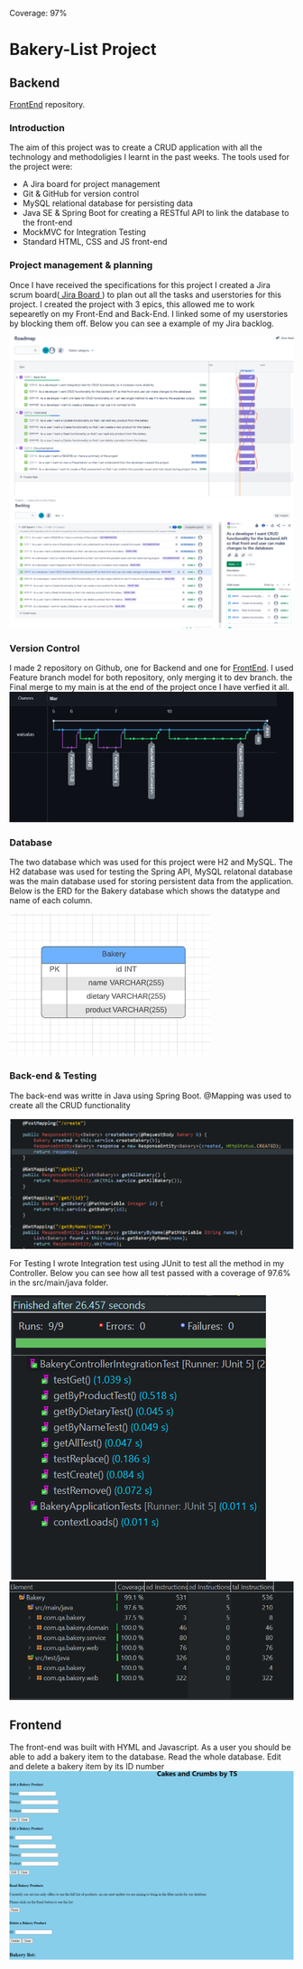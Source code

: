 Coverage: 97%
# Bakery-List Project
## Backend

[FrontEnd](https://github.com/vaisalas/BakeryFrontEnd) repository.

### Introduction 

The aim of this project was to create a CRUD application with all the technology and methodoligies I learnt in the past weeks.
The tools used for the project were:
*	A Jira board for project management
*	Git & GitHub for version control
*	MySQL relational database for persisting data
*	Java SE & Spring Boot for creating a RESTful API to link the database to the front-end
*	MockMVC for Integration Testing
*	Standard HTML, CSS and JS front-end

### Project management & planning
Once I have received the specifications for this project I created a Jira scrum board([ Jira Board ](https://vaisala-sivanesakumar.atlassian.net/jira/software/projects/CCP/boards/4/roadmap)) to plan out all the tasks and userstories for this project. 
I created the project with 3 epics, this allowed me to work sepearetly on my Front-End and Back-End. I linked some of my userstories by blocking them off. Below you can see a example of my Jira backlog. 

![Jira Roadmap](https://github.com/vaisalas/BakeryBackEnd/blob/Feature4-Documentation-and-ReadMe/Documentation/Jira-Roadmap.png)
![Jira Backlog](https://github.com/vaisalas/BakeryBackEnd/blob/Feature4-Documentation-and-ReadMe/Documentation/Jira.png)

### Version Control
I made 2 repository on Github, one for Backend and one for [FrontEnd](https://github.com/vaisalas/BakeryFrontEnd). I used Feature branch model for both repository, only merging it to dev branch. the Final merge to my main is at the end of the project once I have verfied it all.
![GIT](https://github.com/vaisalas/BakeryBackEnd/blob/main/Documentation/Git.png)

### Database
The two database which was used for this project were H2 and MySQL. The H2 database was used for testing the Spring API, MySQL relatonal database was the main database used for storing persistent data from the application.
Below is the ERD for the Bakery database which shows the datatype and name of each column.

![ERD](https://github.com/vaisalas/BakeryBackEnd/blob/Feature4-Documentation-and-ReadMe/Documentation/Bakery-ERD.png)

### Back-end & Testing

The back-end was writte in Java using Spring Boot. @Mapping was used to create all the CRUD functionality

![Controller](https://github.com/vaisalas/BakeryBackEnd/blob/Feature4-Documentation-and-ReadMe/Documentation/Controller.png)

For Testing I wrote Integration test using JUnit to test all the method in my Controller. Below you can see how all test passed with a coverage of 97.6% in the src/main/java folder.

![Integration test](https://github.com/vaisalas/BakeryBackEnd/blob/Feature4-Documentation-and-ReadMe/Documentation/Integrationtest.png)
![Coverage](https://github.com/vaisalas/BakeryBackEnd/blob/Feature4-Documentation-and-ReadMe/Documentation/Test-coverage.png)

## Frontend

The front-end was built with HYML and Javascript. As a user you should be able to add a bakery item to the database. Read the whole database. Edit and delete a bakery item by its ID number
![FrontEnd](https://github.com/vaisalas/BakeryBackEnd/blob/Feature4-Documentation-and-ReadMe/Documentation/Frontend.png)



